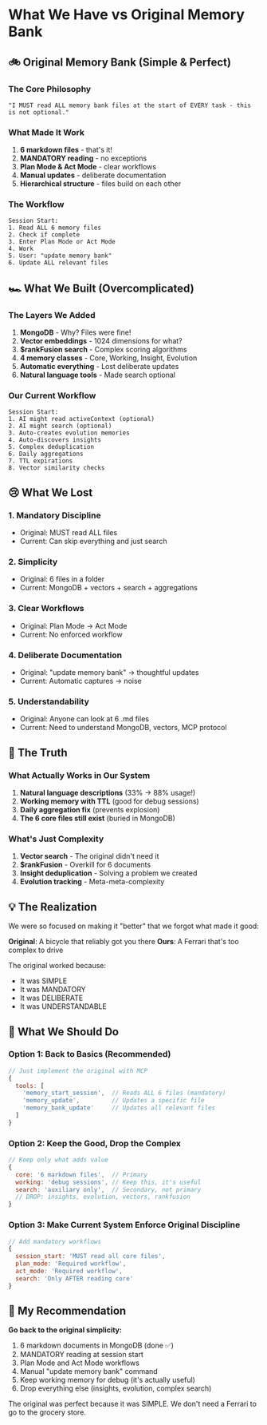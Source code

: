 # What We Have vs Original Memory Bank

## 🚲 Original Memory Bank (Simple & Perfect)

### The Core Philosophy
```
"I MUST read ALL memory bank files at the start of EVERY task - this is not optional."
```

### What Made It Work
1. **6 markdown files** - that's it!
2. **MANDATORY reading** - no exceptions
3. **Plan Mode & Act Mode** - clear workflows
4. **Manual updates** - deliberate documentation
5. **Hierarchical structure** - files build on each other

### The Workflow
```
Session Start:
1. Read ALL 6 memory files
2. Check if complete
3. Enter Plan Mode or Act Mode
4. Work
5. User: "update memory bank"
6. Update ALL relevant files
```

## 🏎️ What We Built (Overcomplicated)

### The Layers We Added
1. **MongoDB** - Why? Files were fine!
2. **Vector embeddings** - 1024 dimensions for what?
3. **$rankFusion search** - Complex scoring algorithms
4. **4 memory classes** - Core, Working, Insight, Evolution
5. **Automatic everything** - Lost deliberate updates
6. **Natural language tools** - Made search optional

### Our Current Workflow
```
Session Start:
1. AI might read activeContext (optional)
2. AI might search (optional)
3. Auto-creates evolution memories
4. Auto-discovers insights
5. Complex deduplication
6. Daily aggregations
7. TTL expirations
8. Vector similarity checks
```

## 😢 What We Lost

### 1. **Mandatory Discipline**
- Original: MUST read ALL files
- Current: Can skip everything and just search

### 2. **Simplicity**
- Original: 6 files in a folder
- Current: MongoDB + vectors + search + aggregations

### 3. **Clear Workflows**
- Original: Plan Mode → Act Mode
- Current: No enforced workflow

### 4. **Deliberate Documentation**
- Original: "update memory bank" → thoughtful updates
- Current: Automatic captures → noise

### 5. **Understandability**
- Original: Anyone can look at 6 .md files
- Current: Need to understand MongoDB, vectors, MCP protocol

## 🎯 The Truth

### What Actually Works in Our System
1. **Natural language descriptions** (33% → 88% usage!)
2. **Working memory with TTL** (good for debug sessions)
3. **Daily aggregation fix** (prevents explosion)
4. **The 6 core files still exist** (buried in MongoDB)

### What's Just Complexity
1. **Vector search** - The original didn't need it
2. **$rankFusion** - Overkill for 6 documents
3. **Insight deduplication** - Solving a problem we created
4. **Evolution tracking** - Meta-meta-complexity

## 💡 The Realization

We were so focused on making it "better" that we forgot what made it good:

**Original**: A bicycle that reliably got you there
**Ours**: A Ferrari that's too complex to drive

The original worked because:
- It was SIMPLE
- It was MANDATORY
- It was DELIBERATE
- It was UNDERSTANDABLE

## 🔧 What We Should Do

### Option 1: Back to Basics (Recommended)
```javascript
// Just implement the original with MCP
{
  tools: [
    'memory_start_session',  // Reads ALL 6 files (mandatory)
    'memory_update',         // Updates a specific file
    'memory_bank_update'     // Updates all relevant files
  ]
}
```

### Option 2: Keep the Good, Drop the Complex
```javascript
// Keep only what adds value
{
  core: '6 markdown files',  // Primary
  working: 'debug sessions', // Keep this, it's useful
  search: 'auxiliary only',  // Secondary, not primary
  // DROP: insights, evolution, vectors, rankfusion
}
```

### Option 3: Make Current System Enforce Original Discipline
```javascript
// Add mandatory workflows
{
  session_start: 'MUST read all core files',
  plan_mode: 'Required workflow',
  act_mode: 'Required workflow',
  search: 'Only AFTER reading core'
}
```

## 📝 My Recommendation

**Go back to the original simplicity:**

1. 6 markdown documents in MongoDB (done ✅)
2. MANDATORY reading at session start
3. Plan Mode and Act Mode workflows
4. Manual "update memory bank" command
5. Keep working memory for debug (it's actually useful)
6. Drop everything else (insights, evolution, complex search)

The original was perfect because it was SIMPLE. We don't need a Ferrari to go to the grocery store.